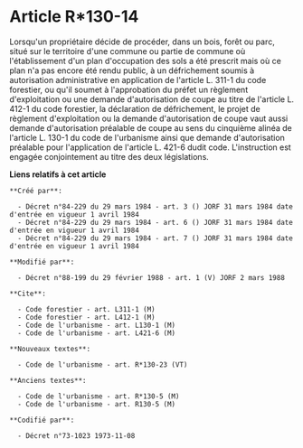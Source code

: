 # Article R*130-14

Lorsqu'un propriétaire décide de procéder, dans un bois, forêt ou parc, situé sur le territoire d'une commune ou partie de
commune où l'établissement d'un plan d'occupation des sols a été prescrit mais où ce plan n'a pas encore été rendu public, à
un défrichement soumis à autorisation administrative en application de l'article L. 311-1 du code forestier, ou qu'il soumet
à l'approbation du préfet un règlement d'exploitation ou une demande d'autorisation de coupe au titre de l'article L. 412-1
du code forestier, la déclaration de défrichement, le projet de règlement d'exploitation ou la demande d'autorisation de
coupe vaut aussi demande d'autorisation préalable de coupe au sens du cinquième alinéa de l'article L. 130-1 du code de
l'urbanisme ainsi que demande d'autorisation préalable pour l'application de l'article L. 421-6 dudit code. L'instruction est
engagée conjointement au titre des deux législations.

**Liens relatifs à cet article**

	**Créé par**:

	  - Décret n°84-229 du 29 mars 1984 - art. 3 () JORF 31 mars 1984 date d'entrée en vigueur 1 avril 1984
	  - Décret n°84-229 du 29 mars 1984 - art. 6 () JORF 31 mars 1984 date d'entrée en vigueur 1 avril 1984
	  - Décret n°84-229 du 29 mars 1984 - art. 7 () JORF 31 mars 1984 date d'entrée en vigueur 1 avril 1984

	**Modifié par**:

	  - Décret n°88-199 du 29 février 1988 - art. 1 (V) JORF 2 mars 1988

	**Cite**:

	  - Code forestier - art. L311-1 (M)
	  - Code forestier - art. L412-1 (M)
	  - Code de l'urbanisme - art. L130-1 (M)
	  - Code de l'urbanisme - art. L421-6 (M)

	**Nouveaux textes**:

	  - Code de l'urbanisme - art. R*130-23 (VT)

	**Anciens textes**:

	  - Code de l'urbanisme - art. R*130-5 (M)
	  - Code de l'urbanisme - art. R130-5 (M)

	**Codifié par**:

	  - Décret n°73-1023 1973-11-08
